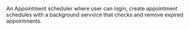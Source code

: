 An Appointment scheduler where user can login, create appointment schedules with a background servvice that checks and remove expired appointments.
